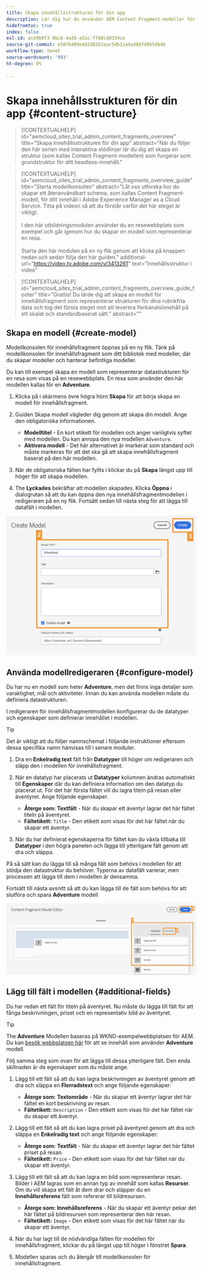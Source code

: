 ```yaml
---
title: Skapa innehållsstrukturen för din app
description: Lär dig hur du använder AEM Content Fragment-modeller för att skapa en innehållsstruktur som fungerar som grund för ditt headless-innehåll.
hidefromtoc: true
index: false
exl-id: ace9b9f3-8bc6-4a36-a51c-ff60cdd339ce
source-git-commit: e507b409e4d2382b1eac54b11a9ad68fd965db4b
workflow-type: tm+mt
source-wordcount: '993'
ht-degree: 0%

---
```



# Skapa innehållsstrukturen för din app {#content-structure}

>[!CONTEXTUALHELP]
>id="aemcloud_sites_trial_admin_content_fragments_overview"
>title="Skapa innehållsstrukturen för din app"
>abstract="När du följer den här serien med interaktiva stödlinjer lär du dig att skapa en struktur (som kallas Content Fragment-modellen) som fungerar som grundstruktur för ditt headless-innehåll."

>[!CONTEXTUALHELP]
>id="aemcloud_sites_trial_admin_content_fragments_overview_guide"
>title="Starta modellkonsolen"
>abstract="Låt oss utforska hur du skapar ett återanvändbart schema, som kallas Content Fragment-modell, för ditt innehåll i Adobe Experience Manager as a Cloud Service. Titta på videon så att du förstår varför det här steget är viktigt. <br><br>I den här utbildningsmodulen använder du en resewebbplats som exempel och går igenom hur du skapar en modell som representerar en resa.<br><br>Starta den här modulen på en ny flik genom att klicka på knappen nedan och sedan följa den här guiden."
>additional-url="https://video.tv.adobe.com/v/3413261" text="Innehållsstruktur i video"

>[!CONTEXTUALHELP]
>id="aemcloud_sites_trial_admin_content_fragments_overview_guide_footer"
>title="Grattis! Du lärde dig att skapa en modell för innehållsfragment som representerar strukturen för dina rubrikfria data och tog det första steget mot att leverera flerkanalsinnehåll på ett skalat och standardbaserat sätt."
>abstract=""

## Skapa en modell {#create-model}

Modellkonsolen för innehållsfragment öppnas på en ny flik. Tänk på modellkonsolen för innehållsfragment som ditt bibliotek med modeller, där du skapar modeller och hanterar befintliga modeller.

Du kan till exempel skapa en modell som representerar datastrukturen för en resa som visas på en resewebbplats. En resa som använder den här modellen kallas för en **Adventure**.

1. Klicka på i skärmens övre högra hörn **Skapa** för att börja skapa en modell för innehållsfragment.

1. Guiden Skapa modell vägleder dig genom att skapa din modell. Ange den obligatoriska informationen.

   * **Modelltitel** - En kort etikett för modellen och anger vanligtvis syftet med modellen. Du kan anropa den nya modellen `Adventure`.
   * **Aktivera modell** - Det här alternativet är markerat som standard och måste markeras för att det ska gå att skapa innehållsfragment baserat på den här modellen.

1. När de obligatoriska fälten har fyllts i klickar du på **Skapa** längst upp till höger för att skapa modellen.

1. The **Lyckades** bekräftar att modellen skapades. Klicka **Öppna** i dialogrutan så att du kan öppna den nya innehållsfragmentmodellen i redigeraren på en ny flik. Fortsätt sedan till nästa steg för att lägga till datafält i modellen.

![Steg 2 och 3 av att skapa en modell för innehållsfragment](assets/do-not-localize/create-model.png)

## Använda modellredigeraren {#configure-model}

Du har nu en modell som heter **Adventure**, men det finns inga detaljer som varaktighet, mål och aktiviteter. Innan du kan använda modellen måste du definiera datastrukturen.

I redigeraren för innehållsfragmentmodellen konfigurerar du de datatyper och egenskaper som definierar innehållet i modellen.

>[!TIP]
>
>Det är viktigt att du följer namnschemat i följande instruktioner eftersom dessa specifika namn hänvisas till i senare moduler.

1. Dra en **Enkelradig text** fält från **Datatyper** till höger om redigeraren och släpp den i modellen för innehållsfragment.

1. När en datatyp har placerats ut **Datatyper** kolumnen ändras automatiskt till **Egenskaper** där du kan definiera information om den datatyp du placerat ut. För det här första fältet vill du lagra titeln på resan eller äventyret. Ange följande egenskaper.

   * **Återge som:** **Textfält** - När du skapar ett äventyr lagrar det här fältet titeln på äventyret.
   * **Fältetikett:** `Title` - Den etikett som visas för det här fältet när du skapar ett äventyr.

1. När du har definierat egenskaperna för fältet kan du växla tillbaka till **Datatyper** i den högra panelen och lägga till ytterligare fält genom att dra och släppa.

På så sätt kan du lägga till så många fält som behövs i modellen för att stödja den datastruktur du behöver. Typerna av datafält varierar, men processen att lägga till dem i modellen är densamma.

Fortsätt till nästa avsnitt så att du kan lägga till de fält som behövs för att slutföra och spara **Adventure** modell

![Steg ett, två och tre av de fält som läggs till i modellen](assets/do-not-localize/define-model-fields.png)

## Lägg till fält i modellen {#additional-fields}

Du har redan ett fält för titeln på äventyret. Nu måste du lägga till fält för att fånga beskrivningen, priset och en representativ bild av äventyret.

>[!TIP]
>
>The **Adventure** Modellen baseras på WKND-exempelwebbplatsen för AEM. Du kan [besök webbplatsen här](https://wknd.site/us/en/adventures/yosemite-backpacking.html) för att se innehåll som använder **Adventure** modell.

Följ samma steg som ovan för att lägga till dessa ytterligare fält. Den enda skillnaden är de egenskaper som du måste ange.

1. Lägg till ett fält så att du kan lagra beskrivningen av äventyret genom att dra och släppa en **Flerradstext** och ange följande egenskaper:

   * **Återge som:** **Textområde** - När du skapar ett äventyr lagrar det här fältet en kort beskrivning av resan.
   * **Fältetikett:** `Description` - Den etikett som visas för det här fältet när du skapar ett äventyr.

1. Lägg till ett fält så att du kan lagra priset på äventyret genom att dra och släppa en **Enkelradig text** och ange följande egenskaper:

   * **Återge som:** **Textfält** - När du skapar ett äventyr lagrar det här fältet priset på resan.
   * **Fältetikett:** `Price` - Den etikett som visas för det här fältet när du skapar ett äventyr.

1. Lägg till ett fält så att du kan lagra en bild som representerar resan. Bilder i AEM lagras som en annan typ av innehåll som kallas **Resurser**. Om du vill skapa ett fält åt dem drar och släpper du en **Innehållsreferens** fält som refererar till bildresursen.

   * **Återge som:** **Innehållsreferens** - När du skapar ett äventyr pekar det här fältet på bildresursen som representerar den här resan.
   * **Fältetikett:** `Image` - Den etikett som visas för det här fältet när du skapar ett äventyr.

1. När du har lagt till de nödvändiga fälten för modellen för innehållsfragment, klickar du på längst upp till höger i fönstret **Spara**.

1. Modellen sparas och du återgår till modellkonsolen för innehållsfragment.
